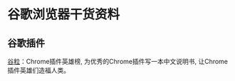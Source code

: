 # 谷歌浏览器干货资料

## 谷歌插件
 [谷粒](https://github.com/zhaoolee/ChromeAppHeroes)：Chrome插件英雄榜, 为优秀的Chrome插件写一本中文说明书, 让Chrome插件英雄们造福人类。

